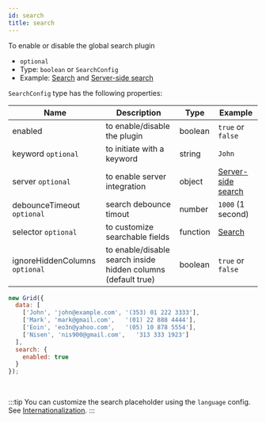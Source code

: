 ```yaml
---
id: search
title: search 
---
```


To enable or disable the global search plugin

 - `optional`
 - Type: `boolean` or `SearchConfig`
 - Example: [Search](./examples/search.md) and [Server-side search](./examples/server-side-search.md)

`SearchConfig` type has the following properties:

<div className="full-width">

| Name                       | Description                    |  Type    | Example             |
|----------------------------|--------------------------------|----------|---------------------|
| enabled                    | to enable/disable the plugin   | boolean  | `true` or `false`   |
| keyword `optional`         | to initiate with a keyword     | string   | `John`              |
| server `optional`          | to enable server integration   | object   | [Server-side search](./examples/server-side-search.md) |
| debounceTimeout `optional` | search debounce timout         | number   | `1000` (1 second)   |
| selector `optional`        | to customize searchable fields | function | [Search](./examples/search.md)  |
| ignoreHiddenColumns `optional` | to enable/disable search inside hidden columns (default true)   | boolean  | `true` or `false`   |

</div>

```js
new Grid({
  data: [
    ['John', 'john@example.com', '(353) 01 222 3333'],
    ['Mark', 'mark@gmail.com',   '(01) 22 888 4444'],
    ['Eoin', 'eo3n@yahoo.com',   '(05) 10 878 5554'],
    ['Nisen', 'nis900@gmail.com',   '313 333 1923']
  ],
  search: {
    enabled: true
  }
});
```

<br/>

:::tip
You can customize the search placeholder using the `language` config. See [Internationalization](./examples/i18n.md).
:::
